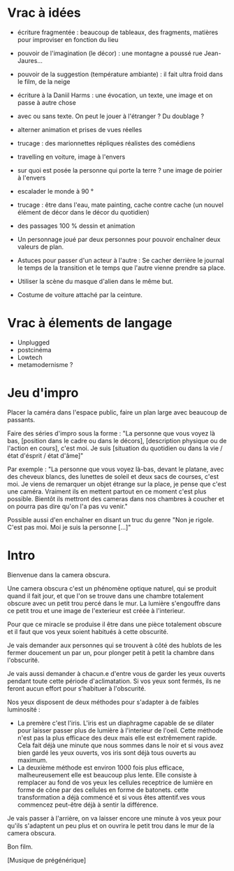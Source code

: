 # Vrac à idées

- écriture fragmentée : beaucoup de tableaux, des fragments, matières pour improviser en fonction du lieu
- pouvoir de l'imagination (le décor) : une montagne a poussé rue Jean-Jaures...
- pouvoir de la suggestion (température ambiante) : il fait ultra froid dans le film, de la neige
- écriture à la Daniil Harms : une évocation, un texte, une image et on passe à autre chose
- avec ou sans texte. On peut le jouer à l'étranger ? Du doublage ?
- alterner animation et prises de vues réelles
- trucage : des marionnettes répliques réalistes des comédiens
- travelling en voiture, image à l'envers
- sur quoi est posée la personne qui porte la terre ? une image de poirier à l'envers
- escalader le monde à 90 °
- trucage : être dans l'eau, mate painting, cache contre cache (un nouvel élément de décor dans le décor du quotidien)
- des passages 100 % dessin et animation

- Un personnage joué par deux personnes pour pouvoir enchaîner deux valeurs de plan.
- Astuces pour passer d'un acteur à l'autre : Se cacher derrière le journal le temps de la transition et le temps que l'autre vienne prendre sa place.
- Utiliser la scène du masque d'alien dans le même but.

- Costume de voiture attaché par la ceinture.


# Vrac à élements de langage

- Unplugged
- postcinéma
- Lowtech
- metamodernisme ?


# Jeu d'impro

Placer la caméra dans l'espace public, faire un plan large avec beaucoup de passants.

Faire des séries d'impro sous la forme : "La personne que vous voyez là bas, [position dans le cadre ou dans le décors], [description physique ou de l'action en cours], c'est moi. Je suis [situation du quotidien ou dans la vie / état d'ésprit / état d'âme]"

Par exemple : "La personne que vous voyez là-bas, devant le platane, avec des cheveux blancs, des lunettes de soleil et deux sacs de courses, c'est moi. Je viens de remarquer un objet étrange sur la place, je pense que c'est une caméra. Vraiment ils en mettent partout en ce moment c'est plus possible. Bientôt ils mettront des cameras dans nos chambres à coucher et on pourra pas dire qu'on l'a pas vu venir."

Possible aussi d'en enchaîner en disant un truc du genre "Non je rigole. C'est pas moi. Moi je suis la personne [...]"

# Intro

Bienvenue dans la camera obscura.

Une camera obscura c'est un phénomène optique naturel, qui se produit quand il fait jour, et que l'on se trouve dans une chambre totalement obscure avec un petit trou percé dans le mur. La lumière s'engouffre dans ce petit trou et une image de l'exterieur est créée à l'interieur.

Pour que ce miracle se produise il être dans une pièce totalement obscure et il faut que vos yeux soient habitués à cette obscurité.

Je vais demander aux personnes qui se trouvent à côté des hublots de les fermer doucement un par un, pour plonger petit à petit la chambre dans l'obscurité.

Je vais aussi demander à chacun.e d'entre vous de garder les yeux ouverts pendant toute cette période d'aclimatation. Si vos yeux sont fermés, ils ne feront aucun effort pour s'habituer à l'obscurité.

Nos yeux disposent de deux méthodes pour s'adapter à de faibles luminosité :

- La premère c'est l'iris. L'iris est un diaphragme capable de se dilater pour laisser passer plus de lumière à l'interieur de l'oeil. Cette méthode n'est pas la plus efficace des deux mais elle est extrêmement rapide. Cela fait déjà une minute que nous sommes dans le noir et si vous avez bien gardé les yeux ouverts, vos iris sont déjà tous ouverts au maximum.
- La deuxième méthode est environ 1000 fois plus efficace, malheureusement elle est beaucoup plus lente. Elle consiste à remplacer au fond de vos yeux les cellules receptrice de lumière en forme de cône par des cellules en forme de batonets. cette transformation a déjà commencé et si vous êtes attentif.ves vous commencez peut-être déjà à sentir la différence.

Je vais passer à l'arrière, on va laisser encore une minute à vos yeux pour qu'ils s'adaptent un peu plus et on ouvrira le petit trou dans le mur de la camera obscura.

Bon film.

[Musique de prégénérique]
